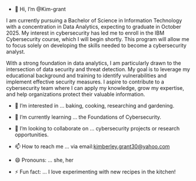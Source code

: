 - 👋 Hi, I’m @Kim-grant 

I am currently pursuing a Bachelor of Science in Information Technology with a concentration in Data Analytics, expecting to graduate in October 2025. My interest in cybersecurity has led me to enroll in the IBM Cybersecurity course, which I will begin shortly. This program will allow me to focus solely on developing the skills needed to become a cybersecurity analyst.

With a strong foundation in data analytics, I am particularly drawn to the intersection of data security and threat detection. My goal is to leverage my educational background and training to identify vulnerabilities and implement effective security measures. I aspire to contribute to a cybersecurity team where I can apply my knowledge, grow my expertise, and help organizations protect their valuable information.


- 👀 I’m interested in ... baking, cooking, researching and gardening.

- 🌱 I’m currently learning ... the Foundations of Cybersecurity.

- 💞️ I’m looking to collaborate on ... cybersecurity projects or research opportunities.

- 📫 How to reach me ... via email:kimberley.grant30@yahoo.com

- 😄 Pronouns: ... she, her

- ⚡ Fun fact: ...  I love experimenting with new recipes in the kitchen!

<!---
Kim-grant/Kim-grant is a ✨ special ✨ repository because its `README.md` (this file) appears on your GitHub profile.
You can click the Preview link to take a look at your changes.
--->
